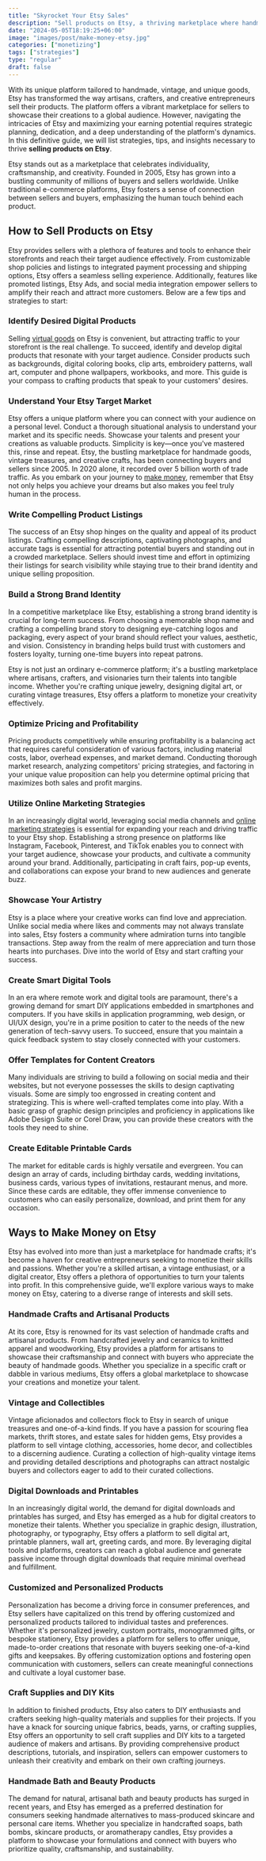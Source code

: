 ```yaml
---
title: "Skyrocket Your Etsy Sales"
description: "Sell products on Etsy, a thriving marketplace where handmade, vintage, and creative goods connect with global buyers looking for unique, personalized treasures."
date: "2024-05-05T18:19:25+06:00"
image: "images/post/make-money-etsy.jpg"
categories: ["monetizing"]
tags: ["strategies"]
type: "regular"
draft: false
---
```


With its unique platform tailored to handmade, vintage, and unique goods, Etsy has transformed the way artisans, crafters, and creative entrepreneurs sell their products. The platform offers a vibrant marketplace for sellers to showcase their creations to a global audience. However, navigating the intricacies of Etsy and maximizing your earning potential requires strategic planning, dedication, and a deep understanding of the platform's dynamics. In this definitive guide, we will list strategies, tips, and insights necessary to thrive **selling products on Etsy**.

Etsy stands out as a marketplace that celebrates individuality, craftsmanship, and creativity. Founded in 2005, Etsy has grown into a bustling community of millions of buyers and sellers worldwide. Unlike traditional e-commerce platforms, Etsy fosters a sense of connection between sellers and buyers, emphasizing the human touch behind each product.

## How to Sell Products on Etsy

Etsy provides sellers with a plethora of features and tools to enhance their storefronts and reach their target audience effectively. From customizable shop policies and listings to integrated payment processing and shipping options, Etsy offers a seamless selling experience. Additionally, features like promoted listings, Etsy Ads, and social media integration empower sellers to amplify their reach and attract more customers. Below are a few tips and strategies to start:

### Identify Desired Digital Products

Selling [virtual goods](/blog/selling-digital-products/) on Etsy is convenient, but attracting traffic to your storefront is the real challenge. To succeed, identify and develop digital products that resonate with your target audience. Consider products such as backgrounds, digital coloring books, clip arts, embroidery patterns, wall art, computer and phone wallpapers, workbooks, and more. This guide is your compass to crafting products that speak to your customers' desires.

### Understand Your Etsy Target Market

Etsy offers a unique platform where you can connect with your audience on a personal level. Conduct a thorough situational analysis to understand your market and its specific needs. Showcase your talents and present your creations as valuable products. Simplicity is key—once you've mastered this, rinse and repeat. Etsy, the bustling marketplace for handmade goods, vintage treasures, and creative crafts, has been connecting buyers and sellers since 2005. In 2020 alone, it recorded over 5 billion worth of trade traffic. As you embark on your journey to [make money](/blog/ways-to-make-money/), remember that Etsy not only helps you achieve your dreams but also makes you feel truly human in the process.

### Write Compelling Product Listings

The success of an Etsy shop hinges on the quality and appeal of its product listings. Crafting compelling descriptions, captivating photographs, and accurate tags is essential for attracting potential buyers and standing out in a crowded marketplace. Sellers should invest time and effort in optimizing their listings for search visibility while staying true to their brand identity and unique selling proposition.

### Build a Strong Brand Identity

In a competitive marketplace like Etsy, establishing a strong brand identity is crucial for long-term success. From choosing a memorable shop name and crafting a compelling brand story to designing eye-catching logos and packaging, every aspect of your brand should reflect your values, aesthetic, and vision. Consistency in branding helps build trust with customers and fosters loyalty, turning one-time buyers into repeat patrons.

Etsy is not just an ordinary e-commerce platform; it's a bustling marketplace where artisans, crafters, and visionaries turn their talents into tangible income. Whether you're crafting unique jewelry, designing digital art, or curating vintage treasures, Etsy offers a platform to monetize your creativity effectively.

### Optimize Pricing and Profitability

Pricing products competitively while ensuring profitability is a balancing act that requires careful consideration of various factors, including material costs, labor, overhead expenses, and market demand. Conducting thorough market research, analyzing competitors' pricing strategies, and factoring in your unique value proposition can help you determine optimal pricing that maximizes both sales and profit margins.

### Utilize Online Marketing Strategies

In an increasingly digital world, leveraging social media channels and [online marketing strategies](/blog/marketing-a-online-business/) is essential for expanding your reach and driving traffic to your Etsy shop. Establishing a strong presence on platforms like Instagram, Facebook, Pinterest, and TikTok enables you to connect with your target audience, showcase your products, and cultivate a community around your brand. Additionally, participating in craft fairs, pop-up events, and collaborations can expose your brand to new audiences and generate buzz.

### Showcase Your Artistry

Etsy is a place where your creative works can find love and appreciation. Unlike social media where likes and comments may not always translate into sales, Etsy fosters a community where admiration turns into tangible transactions. Step away from the realm of mere appreciation and turn those hearts into purchases. Dive into the world of Etsy and start crafting your success.

### Create Smart Digital Tools

In an era where remote work and digital tools are paramount, there's a growing demand for smart DIY applications embedded in smartphones and computers. If you have skills in application programming, web design, or UI/UX design, you're in a prime position to cater to the needs of the new generation of tech-savvy users. To succeed, ensure that you maintain a quick feedback system to stay closely connected with your customers.

### Offer Templates for Content Creators

Many individuals are striving to build a following on social media and their websites, but not everyone possesses the skills to design captivating visuals. Some are simply too engrossed in creating content and strategizing. This is where well-crafted templates come into play. With a basic grasp of graphic design principles and proficiency in applications like Adobe Design Suite or Corel Draw, you can provide these creators with the tools they need to shine.

### Create Editable Printable Cards

The market for editable cards is highly versatile and evergreen. You can design an array of cards, including birthday cards, wedding invitations, business cards, various types of invitations, restaurant menus, and more. Since these cards are editable, they offer immense convenience to customers who can easily personalize, download, and print them for any occasion.

## Ways to Make Money on Etsy

Etsy has evolved into more than just a marketplace for handmade crafts; it's become a haven for creative entrepreneurs seeking to monetize their skills and passions. Whether you're a skilled artisan, a vintage enthusiast, or a digital creator, Etsy offers a plethora of opportunities to turn your talents into profit. In this comprehensive guide, we'll explore various ways to make money on Etsy, catering to a diverse range of interests and skill sets.

### Handmade Crafts and Artisanal Products

At its core, Etsy is renowned for its vast selection of handmade crafts and artisanal products. From handcrafted jewelry and ceramics to knitted apparel and woodworking, Etsy provides a platform for artisans to showcase their craftsmanship and connect with buyers who appreciate the beauty of handmade goods. Whether you specialize in a specific craft or dabble in various mediums, Etsy offers a global marketplace to showcase your creations and monetize your talent.

### Vintage and Collectibles

Vintage aficionados and collectors flock to Etsy in search of unique treasures and one-of-a-kind finds. If you have a passion for scouring flea markets, thrift stores, and estate sales for hidden gems, Etsy provides a platform to sell vintage clothing, accessories, home decor, and collectibles to a discerning audience. Curating a collection of high-quality vintage items and providing detailed descriptions and photographs can attract nostalgic buyers and collectors eager to add to their curated collections.

### Digital Downloads and Printables

In an increasingly digital world, the demand for digital downloads and printables has surged, and Etsy has emerged as a hub for digital creators to monetize their talents. Whether you specialize in graphic design, illustration, photography, or typography, Etsy offers a platform to sell digital art, printable planners, wall art, greeting cards, and more. By leveraging digital tools and platforms, creators can reach a global audience and generate passive income through digital downloads that require minimal overhead and fulfillment.

### Customized and Personalized Products

Personalization has become a driving force in consumer preferences, and Etsy sellers have capitalized on this trend by offering customized and personalized products tailored to individual tastes and preferences. Whether it's personalized jewelry, custom portraits, monogrammed gifts, or bespoke stationery, Etsy provides a platform for sellers to offer unique, made-to-order creations that resonate with buyers seeking one-of-a-kind gifts and keepsakes. By offering customization options and fostering open communication with customers, sellers can create meaningful connections and cultivate a loyal customer base.

### Craft Supplies and DIY Kits

In addition to finished products, Etsy also caters to DIY enthusiasts and crafters seeking high-quality materials and supplies for their projects. If you have a knack for sourcing unique fabrics, beads, yarns, or crafting supplies, Etsy offers an opportunity to sell craft supplies and DIY kits to a targeted audience of makers and artisans. By providing comprehensive product descriptions, tutorials, and inspiration, sellers can empower customers to unleash their creativity and embark on their own crafting journeys.

### Handmade Bath and Beauty Products

The demand for natural, artisanal bath and beauty products has surged in recent years, and Etsy has emerged as a preferred destination for consumers seeking handmade alternatives to mass-produced skincare and personal care items. Whether you specialize in handcrafted soaps, bath bombs, skincare products, or aromatherapy candles, Etsy provides a platform to showcase your formulations and connect with buyers who prioritize quality, craftsmanship, and sustainability.
